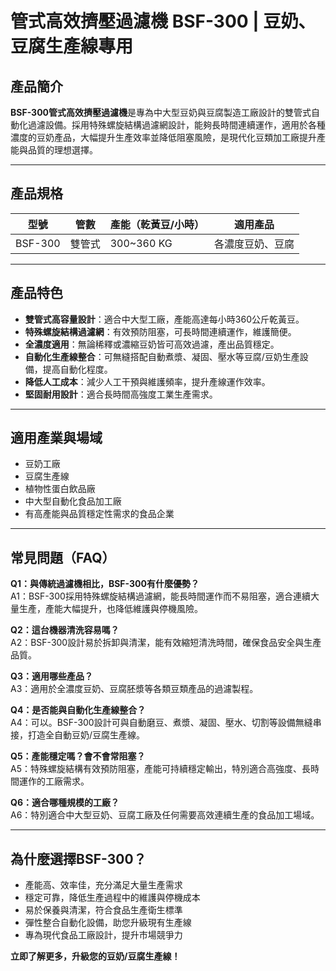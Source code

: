 # 管式高效擠壓過濾機 BSF-300 | 豆奶、豆腐生產線專用

## 產品簡介

**BSF-300管式高效擠壓過濾機**是專為中大型豆奶與豆腐製造工廠設計的雙管式自動化過濾設備。採用特殊螺旋結構過濾網設計，能夠長時間連續運作，適用於各種濃度的豆奶產品，大幅提升生產效率並降低阻塞風險，是現代化豆類加工廠提升產能與品質的理想選擇。

---

## 產品規格

| 型號         | 管數    | 產能（乾黃豆/小時） | 適用產品          |
|--------------|---------|---------------------|------------------|
| BSF-300      | 雙管式  | 300~360 KG          | 各濃度豆奶、豆腐 |

---

## 產品特色

- **雙管式高容量設計**：適合中大型工廠，產能高達每小時360公斤乾黃豆。
- **特殊螺旋結構過濾網**：有效預防阻塞，可長時間連續運作，維護簡便。
- **全濃度適用**：無論稀釋或濃縮豆奶皆可高效過濾，產出品質穩定。
- **自動化生產線整合**：可無縫搭配自動煮漿、凝固、壓水等豆腐/豆奶生產設備，提高自動化程度。
- **降低人工成本**：減少人工干預與維護頻率，提升產線運作效率。
- **堅固耐用設計**：適合長時間高強度工業生產需求。

---

## 適用產業與場域

- 豆奶工廠
- 豆腐生產線
- 植物性蛋白飲品廠
- 中大型自動化食品加工廠
- 有高產能與品質穩定性需求的食品企業

---

## 常見問題（FAQ）

**Q1：與傳統過濾機相比，BSF-300有什麼優勢？**  
A1：BSF-300採用特殊螺旋結構過濾網，能長時間運作而不易阻塞，適合連續大量生產，產能大幅提升，也降低維護與停機風險。

**Q2：這台機器清洗容易嗎？**  
A2：BSF-300設計易於拆卸與清潔，能有效縮短清洗時間，確保食品安全與生產品質。

**Q3：適用哪些產品？**  
A3：適用於全濃度豆奶、豆腐胚漿等各類豆類產品的過濾製程。

**Q4：是否能與自動化生產線整合？**  
A4：可以。BSF-300設計可與自動磨豆、煮漿、凝固、壓水、切割等設備無縫串接，打造全自動豆奶/豆腐生產線。

**Q5：產能穩定嗎？會不會常阻塞？**  
A5：特殊螺旋結構有效預防阻塞，產能可持續穩定輸出，特別適合高強度、長時間運作的工廠需求。

**Q6：適合哪種規模的工廠？**  
A6：特別適合中大型豆奶、豆腐工廠及任何需要高效連續生產的食品加工場域。

---

## 為什麼選擇BSF-300？

- 產能高、效率佳，充分滿足大量生產需求
- 穩定可靠，降低生產過程中的維護與停機成本
- 易於保養與清潔，符合食品生產衛生標準
- 彈性整合自動化設備，助您升級現有生產線
- 專為現代食品工廠設計，提升市場競爭力

**立即了解更多，升級您的豆奶/豆腐生產線！**
